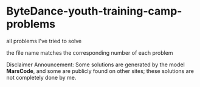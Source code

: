 # ByteDance-youth-training-camp-problems
all problems I've tried to solve

the file name matches the corresponding number of each problem

Disclaimer Announcement: Some solutions are generated by the model **MarsCode**, and some are publicly found on other sites; these solutions are not completely done by me.
